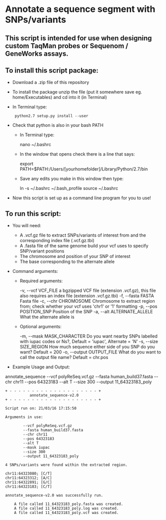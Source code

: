 # Annotate a sequence segment with SNPs/variants
## This script is intended for use when designing custom TaqMan probes or Sequenom / GeneWorks assays.

## To install this script package:

 - Download a .zip file of this repository
 - To install the package unzip the file (put it somewhere save eg. home/Executables) and cd into it (in Terminal)
 - In Terminal type:

        python2.7 setup.py install --user
 - Check that python is also in your bash PATH
    - In Terminal type:

        nano ~/.bashrc
    - In the window that opens check there is a line that says:

        export PATH=$PATH:/Users/[yourhomefolder]/Library/Python/2.7/bin
    - Save any edits you make in this window then type:

        ln -s ~/.bashrc ~/.bash_profile
        source ~/.bashrc

 - Now this script is set up as a command line program for you to use!

## To run this script:

 - You will need:
    - A .vcf.gz file to extract SNPs/variants of interest from and the corresponding index file (.vcf.gz.tbi) 
    - A .fasta file of the same genome build your vcf uses to specify SNP/variant positions
    - The chromosome and position of your SNP of interest
    - The base corresponding to the alternate allele

 - Command arguments:
    - Required arguments:

       \-v, --vcf VCF_FILE
                        a bgzipped VCF file (extension .vcf.gz), this file
                        also requires an index file (extension .vcf.gz.tbi)
       \-f, --fasta FASTA
                        Fasta file
       \-c, --chr CHROMOSOME
                        Chromosome to extract region from; check whether your
                        vcf uses 'chr1' or '1' formatting
       \-p, --pos POSITION_SNP
                        Position of the SNP 
       \-a, --alt ALTERNATE_ALLELE
                        What the alternate allele is

    - Optional arguments:

       \-m, --mask MASK_CHARACTER
                        Do you want nearby SNPs labelled with iupac codes or
                        Ns?, Default = 'iupac', Alternate = 'N'
       \-s, --size SIZE_REGION
                        How much sequence either side of you SNP do you want?
                        Default = 200
       \-o, --output OUTPUT_FILE
                        What do you want to call the output file name? Default
                        = chr.pos

 - Example Usage and Output:

annotate_sequence --vcf polyReSeq.vcf.gz --fasta human_build37.fasta --chr chr11 --pos 64323183 --alt T --size 300 --output 11_64323183_poly

```
+ - - - - - - - - - - - - - - - - - - - - +
           annotate_sequence-v2.0          
+ - - - - - - - - - - - - - - - - - - - - +

Script run on: 21/03/16 17:15:50

Arguments in use:

        --vcf polyReSeq.vcf.gz
        --fasta human_build37.fasta
        --chr chr11
        --pos 64323183
        --alt T
        --mask iupac
        --size 300
        --output 11_64323183_poly

4 SNPs/variants were found within the extracted region.

chr11:64323080; [C/T]
chr11:64323312; [A/C]
chr11:64322891; [G/C]
chr11:64323183; [C/T]

annotate_sequence-v2.0 was successfully run.

    A file called 11_64323183_poly.fasta was created.
    A file called 11_64323183_poly.log was created.
    A file called 11_64323183_poly.vcf was created.
```

